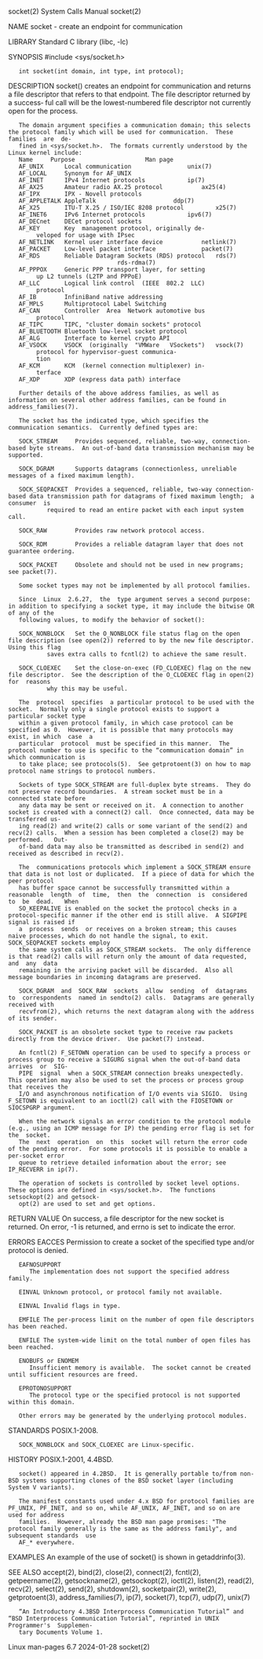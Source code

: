 socket(2)							      System Calls Manual							     socket(2)

NAME
       socket - create an endpoint for communication

LIBRARY
       Standard C library (libc, -lc)

SYNOPSIS
       #include <sys/socket.h>

       int socket(int domain, int type, int protocol);

DESCRIPTION
       socket()	 creates an endpoint for communication and returns a file descriptor that refers to that endpoint.  The file descriptor returned by a success‐
       ful call will be the lowest-numbered file descriptor not currently open for the process.

       The domain argument specifies a communication domain; this selects the protocol family which will be used for communication.  These  families  are  de‐
       fined in <sys/socket.h>.	 The formats currently understood by the Linux kernel include:
       Name	    Purpose				       Man page
       AF_UNIX	    Local communication			       unix(7)
       AF_LOCAL	    Synonym for AF_UNIX
       AF_INET	    IPv4 Internet protocols		       ip(7)
       AF_AX25	    Amateur radio AX.25 protocol	       ax25(4)
       AF_IPX	    IPX - Novell protocols
       AF_APPLETALK AppleTalk				       ddp(7)
       AF_X25	    ITU-T X.25 / ISO/IEC 8208 protocol	       x25(7)
       AF_INET6	    IPv6 Internet protocols		       ipv6(7)
       AF_DECnet    DECet protocol sockets
       AF_KEY	    Key	 management protocol, originally de‐
		    veloped for usage with IPsec
       AF_NETLINK   Kernel user interface device	       netlink(7)
       AF_PACKET    Low-level packet interface		       packet(7)
       AF_RDS	    Reliable Datagram Sockets (RDS) protocol   rds(7)
							       rds-rdma(7)
       AF_PPPOX	    Generic PPP transport layer, for setting
		    up L2 tunnels (L2TP and PPPoE)
       AF_LLC	    Logical link control  (IEEE	 802.2	LLC)
		    protocol
       AF_IB	    InfiniBand native addressing
       AF_MPLS	    Multiprotocol Label Switching
       AF_CAN	    Controller	Area  Network automotive bus
		    protocol
       AF_TIPC	    TIPC, "cluster domain sockets" protocol
       AF_BLUETOOTH Bluetooth low-level socket protocol
       AF_ALG	    Interface to kernel crypto API
       AF_VSOCK	    VSOCK  (originally	"VMWare	  VSockets")   vsock(7)
		    protocol for hypervisor-guest communica‐
		    tion
       AF_KCM	    KCM	 (kernel connection multiplexer) in‐
		    terface
       AF_XDP	    XDP (express data path) interface

       Further details of the above address families, as well as information on several other address families, can be found in address_families(7).

       The socket has the indicated type, which specifies the communication semantics.	Currently defined types are:

       SOCK_STREAM     Provides sequenced, reliable, two-way, connection-based byte streams.  An out-of-band data transmission mechanism may be supported.

       SOCK_DGRAM      Supports datagrams (connectionless, unreliable messages of a fixed maximum length).

       SOCK_SEQPACKET  Provides a sequenced, reliable, two-way connection-based data transmission path for datagrams of fixed maximum length;  a  consumer  is
		       required to read an entire packet with each input system call.

       SOCK_RAW	       Provides raw network protocol access.

       SOCK_RDM	       Provides a reliable datagram layer that does not guarantee ordering.

       SOCK_PACKET     Obsolete and should not be used in new programs; see packet(7).

       Some socket types may not be implemented by all protocol families.

       Since  Linux  2.6.27,  the  type argument serves a second purpose: in addition to specifying a socket type, it may include the bitwise OR of any of the
       following values, to modify the behavior of socket():

       SOCK_NONBLOCK   Set the O_NONBLOCK file status flag on the open file description (see open(2)) referred to by the new file descriptor.  Using this flag
		       saves extra calls to fcntl(2) to achieve the same result.

       SOCK_CLOEXEC    Set the close-on-exec (FD_CLOEXEC) flag on the new file descriptor.  See the description of the O_CLOEXEC flag in open(2)  for  reasons
		       why this may be useful.

       The  protocol  specifies	 a particular protocol to be used with the socket.  Normally only a single protocol exists to support a particular socket type
       within a given protocol family, in which case protocol can be specified as 0.  However, it is possible that many protocols may exist, in which  case  a
       particular  protocol  must be specified in this manner.	The protocol number to use is specific to the “communication domain” in which communication is
       to take place; see protocols(5).	 See getprotoent(3) on how to map protocol name strings to protocol numbers.

       Sockets of type SOCK_STREAM are full-duplex byte streams.  They do not preserve record boundaries.  A stream socket must be in a connected state before
       any data may be sent or received on it.	A connection to another socket is created with a connect(2) call.  Once connected, data may be transferred us‐
       ing read(2) and write(2) calls or some variant of the send(2) and recv(2) calls.	 When a session has been completed a close(2) may be performed.	  Out-
       of-band data may also be transmitted as described in send(2) and received as described in recv(2).

       The  communications protocols which implement a SOCK_STREAM ensure that data is not lost or duplicated.	If a piece of data for which the peer protocol
       has buffer space cannot be successfully transmitted within a reasonable	length	of  time,  then	 the  connection  is  considered  to  be  dead.	  When
       SO_KEEPALIVE is enabled on the socket the protocol checks in a protocol-specific manner if the other end is still alive.	 A SIGPIPE signal is raised if
       a  process  sends  or receives on a broken stream; this causes naive processes, which do not handle the signal, to exit.	 SOCK_SEQPACKET sockets employ
       the same system calls as SOCK_STREAM sockets.  The only difference is that read(2) calls will return only the amount of data requested,	and  any  data
       remaining in the arriving packet will be discarded.  Also all message boundaries in incoming datagrams are preserved.

       SOCK_DGRAM  and	SOCK_RAW  sockets  allow  sending  of  datagrams  to  correspondents  named in sendto(2) calls.	 Datagrams are generally received with
       recvfrom(2), which returns the next datagram along with the address of its sender.

       SOCK_PACKET is an obsolete socket type to receive raw packets directly from the device driver.  Use packet(7) instead.

       An fcntl(2) F_SETOWN operation can be used to specify a process or process group to receive a SIGURG signal when the out-of-band data arrives  or  SIG‐
       PIPE  signal  when a SOCK_STREAM connection breaks unexpectedly.	 This operation may also be used to set the process or process group that receives the
       I/O and asynchronous notification of I/O events via SIGIO.  Using F_SETOWN is equivalent to an ioctl(2) call with the FIOSETOWN or SIOCSPGRP argument.

       When the network signals an error condition to the protocol module (e.g., using an ICMP message for IP) the pending error flag is set for  the  socket.
       The  next  operation  on	 this  socket will return the error code of the pending error.	For some protocols it is possible to enable a per-socket error
       queue to retrieve detailed information about the error; see IP_RECVERR in ip(7).

       The operation of sockets is controlled by socket level options.	These options are defined in <sys/socket.h>.  The functions setsockopt(2) and getsock‐
       opt(2) are used to set and get options.

RETURN VALUE
       On success, a file descriptor for the new socket is returned.  On error, -1 is returned, and errno is set to indicate the error.

ERRORS
       EACCES Permission to create a socket of the specified type and/or protocol is denied.

       EAFNOSUPPORT
	      The implementation does not support the specified address family.

       EINVAL Unknown protocol, or protocol family not available.

       EINVAL Invalid flags in type.

       EMFILE The per-process limit on the number of open file descriptors has been reached.

       ENFILE The system-wide limit on the total number of open files has been reached.

       ENOBUFS or ENOMEM
	      Insufficient memory is available.	 The socket cannot be created until sufficient resources are freed.

       EPROTONOSUPPORT
	      The protocol type or the specified protocol is not supported within this domain.

       Other errors may be generated by the underlying protocol modules.

STANDARDS
       POSIX.1-2008.

       SOCK_NONBLOCK and SOCK_CLOEXEC are Linux-specific.

HISTORY
       POSIX.1-2001, 4.4BSD.

       socket() appeared in 4.2BSD.  It is generally portable to/from non-BSD systems supporting clones of the BSD socket layer (including System V variants).

       The manifest constants used under 4.x BSD for protocol families are PF_UNIX, PF_INET, and so on, while AF_UNIX, AF_INET, and so on are used for address
       families.  However, already the BSD man page promises: "The protocol family generally is the same as the address family", and subsequent standards  use
       AF_* everywhere.

EXAMPLES
       An example of the use of socket() is shown in getaddrinfo(3).

SEE ALSO
       accept(2),  bind(2),  close(2),	connect(2), fcntl(2), getpeername(2), getsockname(2), getsockopt(2), ioctl(2), listen(2), read(2), recv(2), select(2),
       send(2), shutdown(2), socketpair(2), write(2), getprotoent(3), address_families(7), ip(7), socket(7), tcp(7), udp(7), unix(7)

       “An Introductory 4.3BSD Interprocess Communication Tutorial” and “BSD Interprocess Communication Tutorial”, reprinted in UNIX  Programmer's  Supplemen‐
       tary Documents Volume 1.

Linux man-pages 6.7							  2024-01-28								     socket(2)
